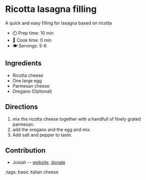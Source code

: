 # Ricotta lasagna filling

A quick and easy filling for lasagna based on ricotta 

- ⏲️ Prep time: 10 min
- 🍳 Cook time: 0 min
- 🍽️ Servings: 5-6

## Ingredients

- Ricotta cheese 
- One large egg
- Parmesan cheese
- Oregano (Optional)

## Directions

1. mix the ricotta cheese together with a handfull of finely grated parmesan.
2. add the oregano and the egg and mix.
3. Add salt and pepper to taste.

## Contribution

- Josiah -- [website](https://himiko.cloud), [donate](https://himiko.cloud/donate/)

;tags: basic italian cheese

